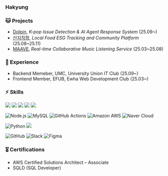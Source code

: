 ### Hakyung

### 🐱 Projects

- [Dolpin](https://github.com/TEAM-AIDERS), *K-pop Issue Detection & AI Agent Response System* (25.09~)
- [산지직팜](https://github.com/SanjiJikFarm), *Local Food ESG Tracking and Community Platform* (25.08~25.11)
- [MAAVE](https://github.com/EFUB5-RoomListener), *Real-time Collaborative Music Listening Service* (25.03~25.08)


### 🚀 Experience
- Backend Memeber, UMC, University Union IT Club (25.09~)
- Frontend Member, EFUB, Ewha Web Development Club (25.03~)

### ⚡️ Skills
![](https://img.shields.io/badge/JavaScript-F7DF1E?style=for-the-badge&logo=JavaScript&logoColor=white) 
![](https://img.shields.io/badge/TypeScript-007ACC?style=for-the-badge&logo=typescript&logoColor=white) 
![](https://img.shields.io/badge/React-20232A?style=for-the-badge&logo=react&logoColor=61DAFB) 
![](https://img.shields.io/badge/styled--components-DB7093?style=for-the-badge&logo=styled-components&logoColor=white)
![](https://img.shields.io/badge/Tailwind_CSS-38B2AC?style=for-the-badge&logo=tailwind-css&logoColor=white) 


![Node.js](https://img.shields.io/badge/Node.js-339933?style=for-the-badge&logo=node.js&logoColor=white) 
![MySQL](https://img.shields.io/badge/MySQL-4479A1?style=for-the-badge&logo=mysql&logoColor=white)
![GitHub Actions](https://img.shields.io/badge/GitHub%20Actions-2088FF?style=for-the-badge&logo=githubactions&logoColor=white)
![Amazon AWS](https://img.shields.io/badge/Amazon_AWS-232F3E?style=for-the-badge&logo=amazon-aws&logoColor=white) 
![Naver Cloud](https://img.shields.io/badge/Naver_Cloud-03C75A?style=for-the-badge&logo=cloudflare&logoColor=white) 



![Python](https://img.shields.io/badge/Python-3776AB?style=for-the-badge&logo=python&logoColor=white)
<img src="https://img.shields.io/badge/langgraph-041E42?style=for-the-badge&logo=langgraph&logoColor=white"/>




![GitHub](https://img.shields.io/badge/GitHub-181717?style=for-the-badge&logo=github)
![Slack](https://img.shields.io/badge/Slack-4A154B?style=for-the-badge&logo=slack) 
![Figma](https://img.shields.io/badge/Figma-F24E1E?style=for-the-badge&logo=figma&logoColor=white)



### 🎖️ Certifications

- AWS Certified Solutions Architect – Associate
- SQLD (SQL Developer)
